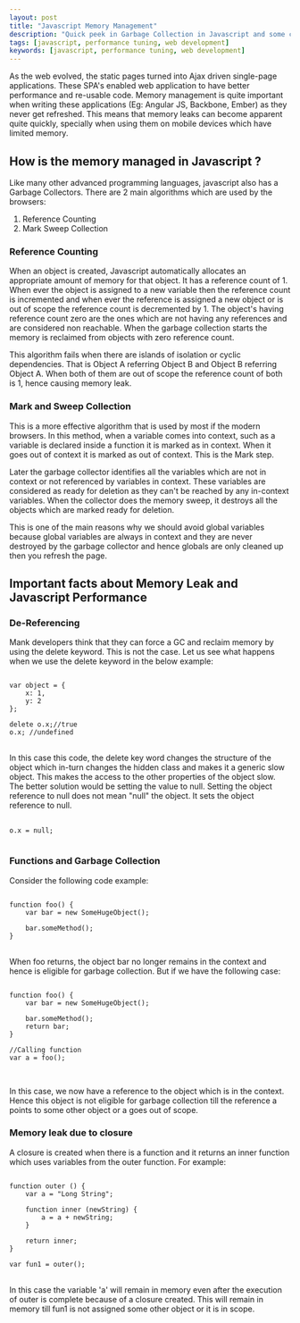 ```yaml
---
layout: post
title: "Javascript Memory Management"
description: "Quick peek in Garbage Collection in Javascript and some common sources of memory leaks"
tags: [javascript, performance tuning, web development]
keywords: [javascript, performance tuning, web development]
---
```


As the web evolved, the static pages turned into Ajax driven single-page applications. These SPA's enabled web application to have better performance and re-usable code. Memory management is quite important when writing these applications (Eg: Angular JS, Backbone, Ember) as they never get refreshed. This means that memory leaks can become apparent quite quickly, specially when using them on mobile devices which have limited memory.

## How is the memory managed in Javascript ?

Like many other advanced programming languages, javascript also has a Garbage Collectors. There are 2 main algorithms which are used by the browsers:

1. Reference Counting
2. Mark Sweep Collection

### Reference Counting


When an object is created, Javascript automatically allocates an appropriate amount of memory for that object. It has a reference count of 1. When ever the object is assigned to a new variable then the reference count is incremented and when ever the reference is assigned a new object or is out of scope the reference count is decremented by 1. The object's having reference count zero are the ones which are not having any references and are considered non reachable. When the garbage collection starts the memory is reclaimed from objects with zero reference count.

 This algorithm fails when there are islands of isolation or cyclic dependencies. That is Object A referring Object B and Object B referring Object A. When both of them are out of scope the reference count of both is 1, hence causing memory leak.

### Mark and Sweep Collection

This is a more effective algorithm that is used by most if the modern browsers. In this method, when a variable comes into context, such as a variable is declared inside a function it is marked as in context. When it goes out of context it is marked as out of context. This is the Mark step.

Later the garbage collector identifies all the variables which are not in context or not referenced by variables in context. These variables are considered as ready for deletion as they can't be reached by any in-context variables. When the collector does the memory sweep, it destroys all the objects which are marked ready for deletion.

This is one of the main reasons why we should avoid global variables because global variables are always in context and they are never destroyed by the garbage collector and hence globals are only cleaned up then you refresh the page.

## Important facts about Memory Leak and Javascript Performance

### De-Referencing

Mank developers think that they can force a GC and reclaim memory by using the delete keyword. This is not the case. Let us see what happens when we use the delete keyword in the below example:

<pre>
<code class="language-javascript">
var object = {
	x: 1,
	y: 2
};

delete o.x;//true
o.x; //undefined
</code>
</pre>

In this case this code, the delete key word changes the structure of the object which in-turn changes the hidden class and makes it a generic slow object. This makes the access to the other properties of the object slow. The better solution would be setting the value to null. Setting the object reference to null does not mean "null" the object. It sets the object reference to null.

<pre>
	<code class="language-javascript">
o.x = null;
	</code>
</pre>

### Functions and Garbage Collection

Consider the following code example:

<pre>
<code class="language-javascript">
function foo() {
	var bar = new SomeHugeObject();

	bar.someMethod();
}
</code>
</pre>

When foo returns, the object bar no longer remains in the context and hence is eligible for garbage collection. But if we have the following case:

<pre>
<code class="language-javascript">
function foo() {
	var bar = new SomeHugeObject();

	bar.someMethod();
	return bar;
}

//Calling function
var a = foo();

</code>
</pre>

In this case, we now have a reference to the object which is in the context. Hence this object is not eligible for garbage collection till the reference a points to some other object or a goes out of scope.

### Memory leak due to closure

A closure is created when there is a function and it returns an inner function which uses variables from the outer function.
For example:

<pre>
<code class="language-javascript">
function outer () {
	var a = "Long String";

	function inner (newString) {
		a = a + newString;
	}

	return inner;
}

var fun1 = outer();
</code>
</pre>

In this case the variable 'a' will remain in memory even after the execution of outer is complete because of a closure created. This will remain in memory till fun1 is not assigned some other object or it is in scope.



